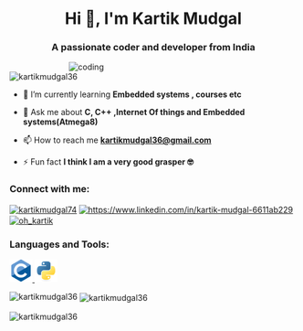 
<h1 align="center">Hi 👋, I'm Kartik Mudgal</h1>
<h3 align="center">A passionate coder and developer from India</h3>

<img align="right" alt="coding" width="400" src="https://camo.githubusercontent.com/a4c584bce1c41271485d28f92aaf9f581b3c88b68ca723b6edfd58b4ba988c2b/68747470733a2f2f63646e2e6472696262626c652e636f6d2f75736572732f313138373833362f73637265656e73686f74732f363533393432392f70726f6772616d65722e676966">

<p align="left"> <img src="https://komarev.com/ghpvc/?username=kartikmudgal36&label=Profile%20views&color=0e75b6&style=flat" alt="kartikmudgal36" /> </p>

- 🌱 I’m currently learning **Embedded systems , courses etc**

- 💬 Ask me about **C, C++ ,Internet Of things and Embedded systems(Atmega8)**

- 📫 How to reach me **kartikmudgal36@gmail.com**

- ⚡ Fun fact **I think I am a very good grasper 🤓**

<h3 align="left">Connect with me:</h3>
<p align="left">
<a href="https://twitter.com/kartikmudgal74" target="blank"><img align="center" src="https://raw.githubusercontent.com/rahuldkjain/github-profile-readme-generator/master/src/images/icons/Social/twitter.svg" alt="kartikmudgal74" height="30" width="40" /></a>
<a href="https://linkedin.com/in/https://www.linkedin.com/in/kartik-mudgal-6611ab229" target="blank"><img align="center" src="https://raw.githubusercontent.com/rahuldkjain/github-profile-readme-generator/master/src/images/icons/Social/linked-in-alt.svg" alt="https://www.linkedin.com/in/kartik-mudgal-6611ab229" height="30" width="40" /></a>
<a href="https://instagram.com/oh_kartik" target="blank"><img align="center" src="https://raw.githubusercontent.com/rahuldkjain/github-profile-readme-generator/master/src/images/icons/Social/instagram.svg" alt="oh_kartik" height="30" width="40" /></a>
</p>

<h3 align="left">Languages and Tools:</h3>
<p align="left"> <a href="https://www.cprogramming.com/" target="_blank" rel="noreferrer"> <img src="https://raw.githubusercontent.com/devicons/devicon/master/icons/c/c-original.svg" alt="c" width="40" height="40"/> </a> <a href="https://www.python.org" target="_blank" rel="noreferrer"> <img src="https://raw.githubusercontent.com/devicons/devicon/master/icons/python/python-original.svg" alt="python" width="40" height="40"/> </a> </p>

<p><img align="left" src="https://github-readme-stats.vercel.app/api/top-langs?username=kartikmudgal36&show_icons=true&locale=en&layout=compact" alt="kartikmudgal36" /></p>

<p>&nbsp;<img align="center" src="https://github-readme-stats.vercel.app/api?username=kartikmudgal36&show_icons=true&locale=en" alt="kartikmudgal36" /></p>

<p><img align="center" src="https://github-readme-streak-stats.herokuapp.com/?user=kartikmudgal36&" alt="kartikmudgal36" /></p>
